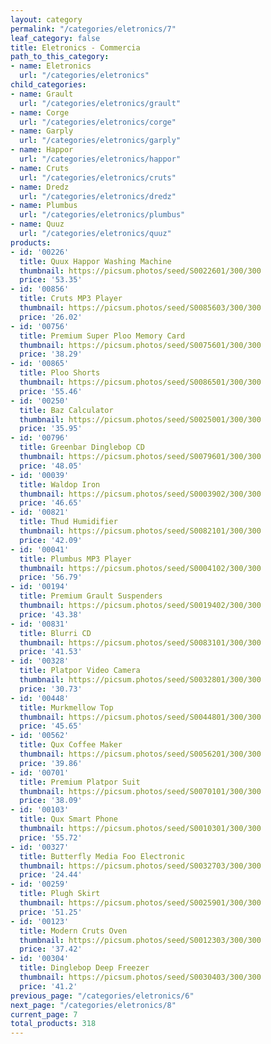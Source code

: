 ```yaml
---
layout: category
permalink: "/categories/eletronics/7"
leaf_category: false
title: Eletronics - Commercia
path_to_this_category:
- name: Eletronics
  url: "/categories/eletronics"
child_categories:
- name: Grault
  url: "/categories/eletronics/grault"
- name: Corge
  url: "/categories/eletronics/corge"
- name: Garply
  url: "/categories/eletronics/garply"
- name: Happor
  url: "/categories/eletronics/happor"
- name: Cruts
  url: "/categories/eletronics/cruts"
- name: Dredz
  url: "/categories/eletronics/dredz"
- name: Plumbus
  url: "/categories/eletronics/plumbus"
- name: Quuz
  url: "/categories/eletronics/quuz"
products:
- id: '00226'
  title: Quux Happor Washing Machine
  thumbnail: https://picsum.photos/seed/S0022601/300/300
  price: '53.35'
- id: '00856'
  title: Cruts MP3 Player
  thumbnail: https://picsum.photos/seed/S0085603/300/300
  price: '26.02'
- id: '00756'
  title: Premium Super Ploo Memory Card
  thumbnail: https://picsum.photos/seed/S0075601/300/300
  price: '38.29'
- id: '00865'
  title: Ploo Shorts
  thumbnail: https://picsum.photos/seed/S0086501/300/300
  price: '55.46'
- id: '00250'
  title: Baz Calculator
  thumbnail: https://picsum.photos/seed/S0025001/300/300
  price: '35.95'
- id: '00796'
  title: Greenbar Dinglebop CD
  thumbnail: https://picsum.photos/seed/S0079601/300/300
  price: '48.05'
- id: '00039'
  title: Waldop Iron
  thumbnail: https://picsum.photos/seed/S0003902/300/300
  price: '46.65'
- id: '00821'
  title: Thud Humidifier
  thumbnail: https://picsum.photos/seed/S0082101/300/300
  price: '42.09'
- id: '00041'
  title: Plumbus MP3 Player
  thumbnail: https://picsum.photos/seed/S0004102/300/300
  price: '56.79'
- id: '00194'
  title: Premium Grault Suspenders
  thumbnail: https://picsum.photos/seed/S0019402/300/300
  price: '43.38'
- id: '00831'
  title: Blurri CD
  thumbnail: https://picsum.photos/seed/S0083101/300/300
  price: '41.53'
- id: '00328'
  title: Platpor Video Camera
  thumbnail: https://picsum.photos/seed/S0032801/300/300
  price: '30.73'
- id: '00448'
  title: Murkmellow Top
  thumbnail: https://picsum.photos/seed/S0044801/300/300
  price: '45.65'
- id: '00562'
  title: Qux Coffee Maker
  thumbnail: https://picsum.photos/seed/S0056201/300/300
  price: '39.86'
- id: '00701'
  title: Premium Platpor Suit
  thumbnail: https://picsum.photos/seed/S0070101/300/300
  price: '38.09'
- id: '00103'
  title: Qux Smart Phone
  thumbnail: https://picsum.photos/seed/S0010301/300/300
  price: '55.72'
- id: '00327'
  title: Butterfly Media Foo Electronic
  thumbnail: https://picsum.photos/seed/S0032703/300/300
  price: '24.44'
- id: '00259'
  title: Plugh Skirt
  thumbnail: https://picsum.photos/seed/S0025901/300/300
  price: '51.25'
- id: '00123'
  title: Modern Cruts Oven
  thumbnail: https://picsum.photos/seed/S0012303/300/300
  price: '37.42'
- id: '00304'
  title: Dinglebop Deep Freezer
  thumbnail: https://picsum.photos/seed/S0030403/300/300
  price: '41.2'
previous_page: "/categories/eletronics/6"
next_page: "/categories/eletronics/8"
current_page: 7
total_products: 318
---
```

